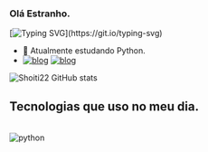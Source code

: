 ### Olá Estranho.
[![Typing SVG](https://readme-typing-svg.demolab.com?font=Fira+Code&pause=1000&color=0CF711&width=435&lines=Hello+stranger+welcome;I+am+a+Python+Developer;Welcome%2C+here+I+sponsor+my+studies.)](https://git.io/typing-svg)
- 🌱 Atualmente estudando Python.
- [![blog](https://img.shields.io/badge/Instagram-E4405F?style=for-the-badge&logo=instagram&logoColor=white)](https://www.instagram.com/shoiti_ono/) [![blog](https://img.shields.io/badge/Twitter-1DA1F2?style=for-the-badge&logo=twitter&logoColor=white)](https://twitter.com/Shoiti_Ono)

![Shoiti22 GitHub stats](https://github-readme-stats.vercel.app/api?username=shoiti22&show_icons=true&theme=radical)


  ## Tecnologias que uso no meu dia.

  <div style="display: incline_block"><br/>
    <img align="center" alt="python" src="https://img.shields.io/badge/Python-3776AB?style=for-the-badge&logo=python&logoColor=white"/>
  </div>
